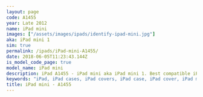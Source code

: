 ```yaml
---
layout: page
code: A1455
year: Late 2012
name: iPad mini
images: ["/assets/images/ipads/identify-ipad-mini.jpg"]
aka: iPad mini 1
sim: true
permalink: /ipads/iPad-mini-A1455/
date: 2018-06-05T11:23:43.144Z
is_model_code_page: true
model_name: iPad mini
description: iPad A1455 - iPad mini aka iPad mini 1. Best compatible iPad cases for A1455
keywords: "iPad, iPad cases, iPad covers, iPad case, iPad cover, iPad mini, iPad mini case, A1455 case, A1455 cover, A1455, iPad mini 1"
title: iPad mini - A1455
---
```

